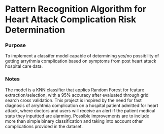 # Pattern Recognition Algorithm for Heart Attack Complication Risk Determination

### Purpose
To implement a classifer model capable of determining yes/no possibility of getting arrythmia complication based on symptoms from post heart attack hospital care data.

### Notes
The model is a KNN classifier that applies Random Forest for feature extraction/selection, with a 95% accuracy after evaluated through grid search cross validation. This project is inspired by the need for fast diagnosis of arryhtmia complication on a hospital patient admitted for heart attack, where doctors and users will receive an alert if the patient medical stats they inputtted are alarming. Possible improvements are to include more than simple binary classification and taking into account other complications provided in the dataset. 




